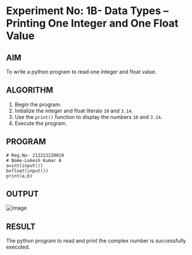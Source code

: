 # Experiment No: 1B- Data Types – Printing One Integer and One Float Value

## AIM  
To write a python program to read one integer and float  value.
## ALGORITHM  
1. Begin the program.  
2. Initialize the integer  and float literals `10` and `3.14`.  
3. Use the `print()` function to display the numbers  `10` and `3.14`.  
4. Execute the program.

## PROGRAM
```
# Reg.No- 212222220019
# Name-Lokesh Kumar A
a=int(input())
b=float(input())
print(a,b)
```
## OUTPUT
![image](https://github.com/user-attachments/assets/7932364a-96ba-4717-b630-7e87630ede05)

## RESULT
The python program to read and print the complex number is successfully executed.
